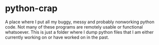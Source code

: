 # python-crap
A place where I put all my buggy, messy and probably nonworking python code. Not many of these programs are remotely usable or functional whatsoever. This is just a folder where I dump python files that I am either currently working on or have worked on in the past.
